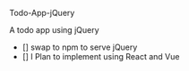 Todo-App-jQuery

A todo app using jQuery
 
- [] swap to npm to serve jQuery
- [] I Plan to implement using React and Vue
